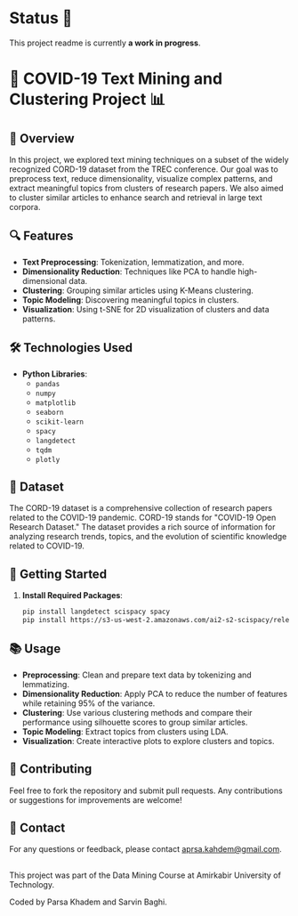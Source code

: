 # Status 🚧

This project readme is currently **a work in progress**. 

# 🦠 COVID-19 Text Mining and Clustering Project 📊

## 📖 Overview

In this project, we explored text mining techniques on a subset of the widely recognized CORD-19 dataset from the TREC conference. Our goal was to preprocess text, reduce dimensionality, visualize complex patterns, and extract meaningful topics from clusters of research papers. We also aimed to cluster similar articles to enhance search and retrieval in large text corpora.

## 🔍 Features

- **Text Preprocessing**: Tokenization, lemmatization, and more.
- **Dimensionality Reduction**: Techniques like PCA to handle high-dimensional data.
- **Clustering**: Grouping similar articles using K-Means clustering.
- **Topic Modeling**: Discovering meaningful topics in clusters.
- **Visualization**: Using t-SNE for 2D visualization of clusters and data patterns.

## 🛠️ Technologies Used

- **Python Libraries**:
  - `pandas` 
  - `numpy` 
  - `matplotlib` 
  - `seaborn` 
  - `scikit-learn` 
  - `spacy` 
  - `langdetect` 
  - `tqdm` 
  - `plotly` 

## 📑 Dataset

The CORD-19 dataset is a comprehensive collection of research papers related to the COVID-19 pandemic. CORD-19 stands for "COVID-19 Open Research Dataset." The dataset provides a rich source of information for analyzing research trends, topics, and the evolution of scientific knowledge related to COVID-19.

## 🚀 Getting Started

1. **Install Required Packages**:
   ```bash
   pip install langdetect scispacy spacy
   pip install https://s3-us-west-2.amazonaws.com/ai2-s2-scispacy/releases/v0.5.4/en_core_sci_lg-0.5.4.tar.gz
   ```

## 📚 Usage

- **Preprocessing**: Clean and prepare text data by tokenizing and lemmatizing.
- **Dimensionality Reduction**: Apply PCA to reduce the number of features while retaining 95% of the variance.
- **Clustering**: Use various clustering methods and compare their performance using silhouette scores to group similar articles.
- **Topic Modeling**: Extract topics from clusters using LDA.
- **Visualization**: Create interactive plots to explore clusters and topics.

## 🤝 Contributing

Feel free to fork the repository and submit pull requests. Any contributions or suggestions for improvements are welcome!

## 📧 Contact

For any questions or feedback, please contact aprsa.kahdem@gmail.com.

##
This project was part of the Data Mining Course at Amirkabir University of Technology.

Coded by Parsa Khadem and Sarvin Baghi.
